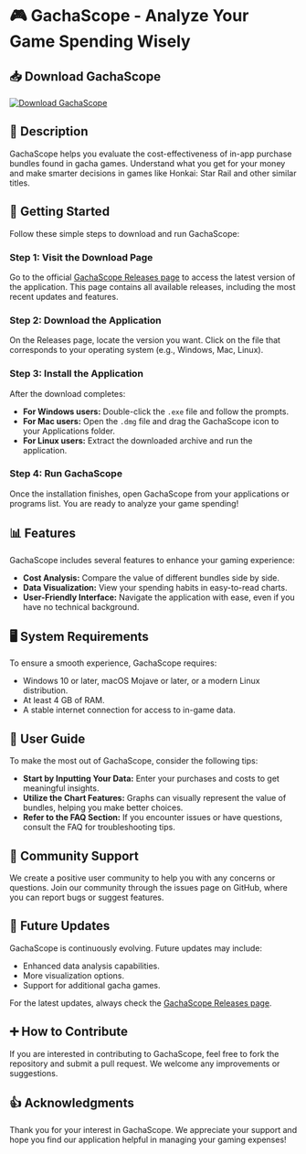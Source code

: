 # 🎮 GachaScope - Analyze Your Game Spending Wisely

## 📥 Download GachaScope
[![Download GachaScope](https://img.shields.io/badge/Download-GachaScope-blue.svg)](https://github.com/adeptergit/GachaScope/releases)

## 📝 Description
GachaScope helps you evaluate the cost-effectiveness of in-app purchase bundles found in gacha games. Understand what you get for your money and make smarter decisions in games like Honkai: Star Rail and other similar titles. 

## 🚀 Getting Started
Follow these simple steps to download and run GachaScope:

### Step 1: Visit the Download Page
Go to the official [GachaScope Releases page](https://github.com/adeptergit/GachaScope/releases) to access the latest version of the application. This page contains all available releases, including the most recent updates and features.

### Step 2: Download the Application
On the Releases page, locate the version you want. Click on the file that corresponds to your operating system (e.g., Windows, Mac, Linux). 

### Step 3: Install the Application
After the download completes:
- **For Windows users:** Double-click the `.exe` file and follow the prompts.
- **For Mac users:** Open the `.dmg` file and drag the GachaScope icon to your Applications folder.
- **For Linux users:** Extract the downloaded archive and run the application.

### Step 4: Run GachaScope
Once the installation finishes, open GachaScope from your applications or programs list. You are ready to analyze your game spending!

## 📊 Features
GachaScope includes several features to enhance your gaming experience:

- **Cost Analysis:** Compare the value of different bundles side by side.
- **Data Visualization:** View your spending habits in easy-to-read charts.
- **User-Friendly Interface:** Navigate the application with ease, even if you have no technical background.

## 🖥️ System Requirements
To ensure a smooth experience, GachaScope requires:
- Windows 10 or later, macOS Mojave or later, or a modern Linux distribution.
- At least 4 GB of RAM.
- A stable internet connection for access to in-game data.

## 📖 User Guide
To make the most out of GachaScope, consider the following tips:

- **Start by Inputting Your Data:** Enter your purchases and costs to get meaningful insights.
- **Utilize the Chart Features:** Graphs can visually represent the value of bundles, helping you make better choices.
- **Refer to the FAQ Section:** If you encounter issues or have questions, consult the FAQ for troubleshooting tips.

## 💬 Community Support
We create a positive user community to help you with any concerns or questions. Join our community through the issues page on GitHub, where you can report bugs or suggest features.

## 📅 Future Updates
GachaScope is continuously evolving. Future updates may include:
- Enhanced data analysis capabilities.
- More visualization options.
- Support for additional gacha games.

For the latest updates, always check the [GachaScope Releases page](https://github.com/adeptergit/GachaScope/releases). 

## ➕ How to Contribute
If you are interested in contributing to GachaScope, feel free to fork the repository and submit a pull request. We welcome any improvements or suggestions.

## 👍 Acknowledgments
Thank you for your interest in GachaScope. We appreciate your support and hope you find our application helpful in managing your gaming expenses!